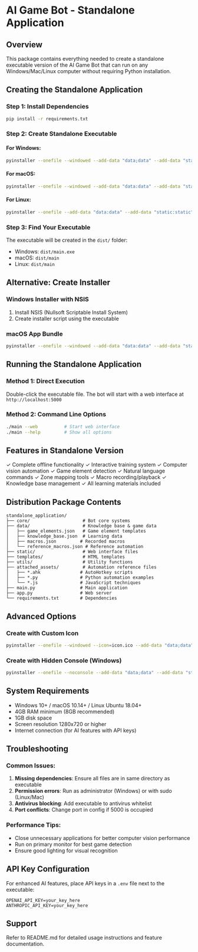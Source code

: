 # AI Game Bot - Standalone Application

## Overview
This package contains everything needed to create a standalone executable version of the AI Game Bot that can run on any Windows/Mac/Linux computer without requiring Python installation.

## Creating the Standalone Application

### Step 1: Install Dependencies
```bash
pip install -r requirements.txt
```

### Step 2: Create Standalone Executable

#### For Windows:
```bash
pyinstaller --onefile --windowed --add-data "data;data" --add-data "static;static" --add-data "templates;templates" --add-data "core;core" --add-data "utils;utils" --add-data "attached_assets;attached_assets" main.py
```

#### For macOS:
```bash
pyinstaller --onefile --windowed --add-data "data:data" --add-data "static:static" --add-data "templates:templates" --add-data "core:core" --add-data "utils:utils" --add-data "attached_assets:attached_assets" main.py
```

#### For Linux:
```bash
pyinstaller --onefile --add-data "data:data" --add-data "static:static" --add-data "templates:templates" --add-data "core:core" --add-data "utils:utils" --add-data "attached_assets:attached_assets" main.py
```

### Step 3: Find Your Executable
The executable will be created in the `dist/` folder:
- Windows: `dist/main.exe`
- macOS: `dist/main`
- Linux: `dist/main`

## Alternative: Create Installer

### Windows Installer with NSIS
1. Install NSIS (Nullsoft Scriptable Install System)
2. Create installer script using the executable

### macOS App Bundle
```bash
pyinstaller --onefile --windowed --add-data "data:data" --add-data "static:static" --add-data "templates:templates" --add-data "core:core" --add-data "utils:utils" --add-data "attached_assets:attached_assets" --name "AI Game Bot" main.py
```

## Running the Standalone Application

### Method 1: Direct Execution
Double-click the executable file. The bot will start with a web interface at `http://localhost:5000`

### Method 2: Command Line Options
```bash
./main --web          # Start web interface
./main --help         # Show all options
```

## Features in Standalone Version
✓ Complete offline functionality
✓ Interactive training system
✓ Computer vision automation
✓ Game element detection
✓ Natural language commands
✓ Zone mapping tools
✓ Macro recording/playback
✓ Knowledge base management
✓ All learning materials included

## Distribution Package Contents
```
standalone_application/
├── core/                    # Bot core systems
├── data/                    # Knowledge base & game data
│   ├── game_elements.json   # Game element templates
│   ├── knowledge_base.json  # Learning data
│   ├── macros.json         # Recorded macros
│   └── reference_macros.json # Reference automation
├── static/                  # Web interface files
├── templates/               # HTML templates
├── utils/                   # Utility functions
├── attached_assets/         # Automation reference files
│   ├── *.ahk               # AutoHotkey scripts
│   ├── *.py                # Python automation examples
│   └── *.js                # JavaScript techniques
├── main.py                 # Main application
├── app.py                  # Web server
└── requirements.txt        # Dependencies
```

## Advanced Options

### Create with Custom Icon
```bash
pyinstaller --onefile --windowed --icon=icon.ico --add-data "data;data" --add-data "static;static" --add-data "templates;templates" main.py
```

### Create with Hidden Console (Windows)
```bash
pyinstaller --onefile --noconsole --add-data "data;data" --add-data "static;static" --add-data "templates;templates" main.py
```

## System Requirements
- Windows 10+ / macOS 10.14+ / Linux Ubuntu 18.04+
- 4GB RAM minimum (8GB recommended)
- 1GB disk space
- Screen resolution 1280x720 or higher
- Internet connection (for AI features with API keys)

## Troubleshooting

### Common Issues:
1. **Missing dependencies**: Ensure all files are in same directory as executable
2. **Permission errors**: Run as administrator (Windows) or with sudo (Linux/Mac)
3. **Antivirus blocking**: Add executable to antivirus whitelist
4. **Port conflicts**: Change port in config if 5000 is occupied

### Performance Tips:
- Close unnecessary applications for better computer vision performance
- Run on primary monitor for best game detection
- Ensure good lighting for visual recognition

## API Key Configuration
For enhanced AI features, place API keys in a `.env` file next to the executable:
```
OPENAI_API_KEY=your_key_here
ANTHROPIC_API_KEY=your_key_here
```

## Support
Refer to README.md for detailed usage instructions and feature documentation.